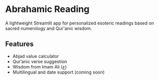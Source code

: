 # Abrahamic Reading

A lightweight Streamlit app for personalized esoteric readings based on sacred numerology and Qur'anic wisdom.

## Features
- Abjad value calculator
- Qur’anic verse suggestion
- Wisdom from Imam Ali (ع)
- Multilingual and date support (coming soon)
